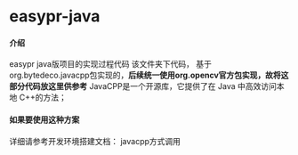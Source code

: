 # easypr-java

#### 介绍
easypr java版项目的实现过程代码
该文件夹下代码， 基于org.bytedeco.javacpp包实现的，**后续统一使用org.opencv官方包实现，故将这部分代码放这里供参考**
JavaCPP是一个开源库，它提供了在 Java 中高效访问本地 C++的方法；

#### 如果要使用这种方案
详细请参考开发环境搭建文档： javacpp方式调用

